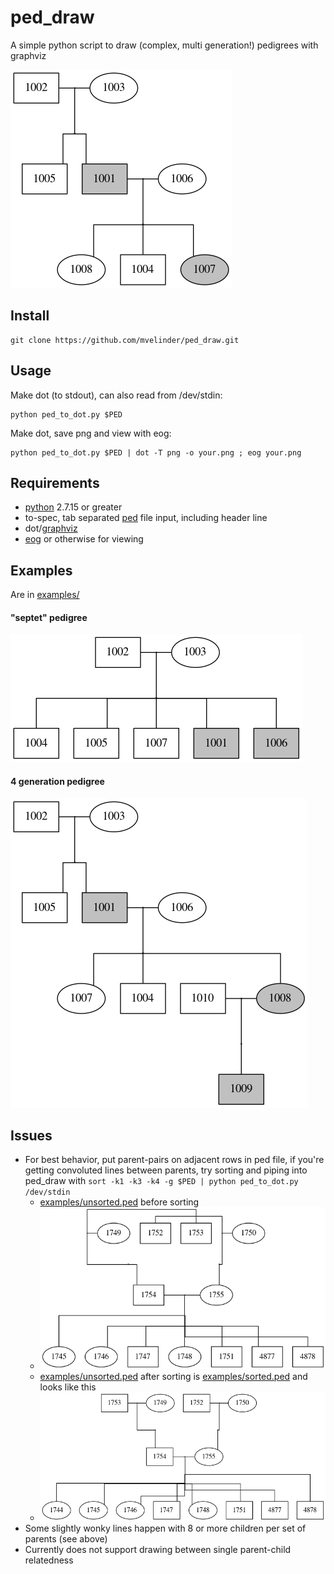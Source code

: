 # ped_draw
A simple python script to draw (complex, multi generation!) pedigrees with graphviz

![3gen.png](examples/images/3gen.png "3gen.png")

## Install
```
git clone https://github.com/mvelinder/ped_draw.git
```

## Usage
Make dot (to stdout), can also read from /dev/stdin:
```
python ped_to_dot.py $PED
```

Make dot, save png and view with eog:
```
python ped_to_dot.py $PED | dot -T png -o your.png ; eog your.png
```

## Requirements
- [python](https://www.python.org/) 2.7.15 or greater
- to-spec, tab separated [ped](https://gatkforums.broadinstitute.org/gatk/discussion/7696/pedigree-ped-files) file input, including header line
- dot/[graphviz](https://graphviz.gitlab.io/)
- [eog](https://wiki.gnome.org/Apps/EyeOfGnome) or otherwise for viewing

## Examples
Are in [examples/](examples/)

#### "septet" pedigree
![septet.png](examples/images/septet.png "septet.png")

#### 4 generation pedigree
![4gen.png](examples/images/4gen.png "4gen.png")

## Issues
- For best behavior, put parent-pairs on adjacent rows in ped file, if you're getting convoluted lines between parents, try sorting and piping into ped_draw with `sort -k1 -k3 -k4 -g $PED | python ped_to_dot.py /dev/stdin`
  - [examples/unsorted.ped](examples/unsorted.ped) before sorting
  - ![unsorted.png](examples/images/unsorted.png "unsorted.png")
  - [examples/unsorted.ped](examples/unsorted.ped) after sorting is [examples/sorted.ped](examples/sorted.ped) and looks like this
  - ![sorted.png](examples/images/sorted.png "sorted.png")
- Some slightly wonky lines happen with 8 or more children per set of parents (see above)
- Currently does not support drawing between single parent-child relatedness
